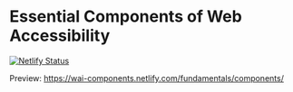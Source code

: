 # Essential Components of Web Accessibility

[![Netlify Status](https://api.netlify.com/api/v1/badges/6192fe57-df90-47d3-92b9-55578c777fce/deploy-status)](https://app.netlify.com/sites/wai-components/deploys)

Preview: https://wai-components.netlify.com/fundamentals/components/
